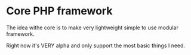 # Core PHP framework
The idea withe core is to make very lightweight simple to use modular framework.

Right now it's VERY alpha and only support the most basic things I need.
